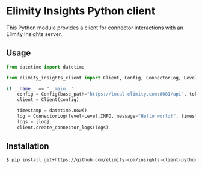 # Elimity Insights Python client

This Python module provides a client for connector interactions with an Elimity
Insights server.

## Usage

```python
from datetime import datetime

from elimity_insights_client import Client, Config, ConnectorLog, Level

if __name__ == "__main__":
    config = Config(base_path="https://local.elimity.com:8081/api", token="token")
    client = Client(config)

    timestamp = datetime.now()
    log = ConnectorLog(level=Level.INFO, message="Hello world!", timestamp=timestamp)
    logs = [log]
    client.create_connector_logs(logs)
```

## Installation

```sh
$ pip install git+https://github.com/elimity-com/insights-client-python.git
```
